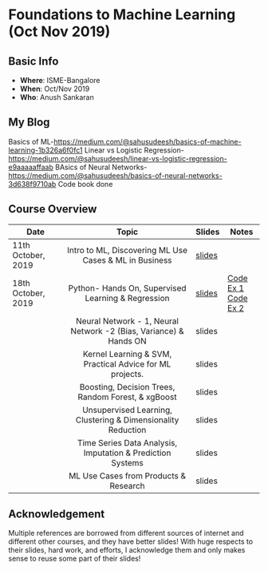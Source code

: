 # Foundations to Machine Learning (Oct Nov 2019)

## Basic Info
  - **Where**: ISME-Bangalore
  - **When**: Oct/Nov 2019
  - **Who**: Anush Sankaran

## My Blog
Basics of ML-https://medium.com/@sahusudeesh/basics-of-machine-learning-1b326a6f0fc1
Linear vs Logistic Regression-https://medium.com/@sahusudeesh/linear-vs-logistic-regression-e9aaaaaffaab
BAsics of Neural Networks- https://medium.com/@sahusudeesh/basics-of-neural-networks-3d638f9710ab
Code book done
## Course Overview

| Date                        |                                    Topic                                    | Slides | Notes |
|-----------------------------|:---------------------------------------------------------------------------:|--------|-------|
| 11th October, 2019  | Intro to ML, Discovering ML Use Cases & ML in Business     |   [slides](./lecture_notes/Lecture-1.pdf)      |       |
| 18th October, 2019  | Python- Hands On, Supervised Learning & Regression     |   [slides](./lecture_notes/Lecture-2.pdf)      |   [Code Ex 1](./coding-assignments/1.Linear-Regression.ipynb)   <br/>     [Code Ex 2](./coding-assignments/2.Logistic-Regression.ipynb)     |
|   | Neural Network - 1, Neural Network -2 (Bias, Variance) & Hands ON     |   slides[]()      |       |
|   | Kernel Learning & SVM, Practical Advice for ML projects.     |   slides[]()      |       |
|   | Boosting, Decision Trees, Random Forest, & xgBoost     |   slides[]()      |       |
|   | Unsupervised Learning, Clustering & Dimensionality Reduction    |   slides[]()      |       |
|   | Time Series Data Analysis, Imputation & Prediction Systems     |   slides[]()      |       |
|   | ML Use Cases from Products & Research    |   slides[]()      |       |

## Acknowledgement

Multiple references are borrowed from different sources of internet and different other courses, and they have better slides! With huge respects to their slides, hard work, and efforts, I acknowledge them and only makes sense to reuse some part of their slides!
